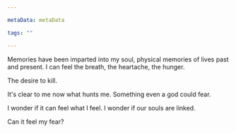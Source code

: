 ```yaml
---

metaData: metaData

tags: ""

---
```


Memories have been imparted into my soul, physical memories of lives past and present. I can feel the breath, the heartache, the hunger. 

The desire to kill. 

It's clear to me now what hunts me. Something even a god could fear. 

I wonder if it can feel what I feel. I wonder if our souls are linked.

Can it feel my fear?